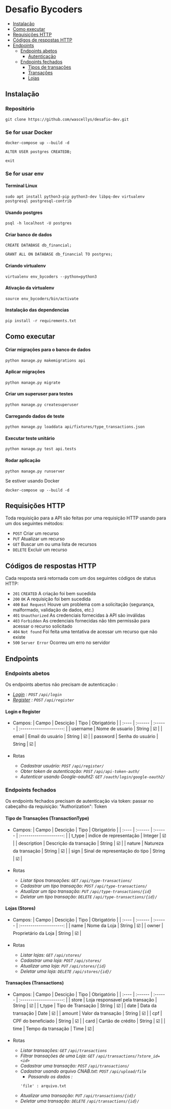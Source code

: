 # Desafio Bycoders

- [Instalação](#instalação)
- [Como executar](#como-executar)
- [Requisições HTTP](#requisições-http)
- [Códigos de respostas HTTP](#códigos-de-respostas-http)
- [Endpoints](#endpoints)
  - [Endpoints abetos](#endpoints-abetos)
    - [Autenticação](#authentications)
  - [Endpoints fechados](#endpoints-fechados)
    - [Tipos de transações](#categorias-de-quarto)
    - [Transações](#transactions)
    - [Lojas](#stores)

## Instalação

### Repositório
```
git clone https://github.com/wascellys/desafio-dev.git
```
### Se for usar Docker
```
docker-compose up --build -d

ALTER USER postgres CREATEDB;

exit
```
### Se for usar env
#### Terminal Linux
```
sudo apt install python3-pip python3-dev libpq-dev virtualenv postgresql postgresql-contrib
```
#### Usando postgres
```
psql -h localhost -U postgres
```

#### Criar banco de dados
```
CREATE DATABASE db_financial;

GRANT ALL ON DATABASE db_financial TO postgres;
```

#### Criando virtualenv
```
virtualenv env_bycoders --python=python3
```

#### Ativação da  virtualenv
```
source env_bycoders/bin/activate
```
#### Instalação das dependencias
```
pip install -r requirements.txt
```

## Como executar

#### Criar migrações para o banco de dados
```
python manage.py makemigrations api
```

#### Aplicar migrações
```
python manage.py migrate
```
#### Criar um superuser para testes
```
python manage.py createsuperuser
```
#### Carregando dados de teste
```
python manage.py loaddata api/fixtures/type_transactions.json
```
#### Executar teste unitário
```
python manage.py test api.tests
```

#### Rodar aplicação
```
python manage.py runserver
```

Se estiver usando Docker

```
docker-compose up --build -d
```

## Requisições HTTP
Toda requisição para a API são feitas por uma requisição HTTP usando para um dos seguintes métodos:

* `POST` Criar um recurso
* `PUT` Atualizar um recurso
* `GET` Buscar um ou uma lista de recursos
* `DELETE` Excluir um recurso

## Códigos de respostas HTTP
Cada resposta será retornada com um dos seguintes códigos de status HTTP:

* `201` `CREATED` A criação foi bem sucedida
* `200` `OK` A requisição foi bem sucedida
* `400` `Bad Request` Houve um problema com a solicitação (segurança, malformado, validação de dados, etc.)
* `401` `Unauthorized` As credenciais fornecidas à API são inválidas
* `403` `Forbidden` As credenciais fornecidas não têm permissão para acessar o recurso solicitado
* `404` `Not found` Foi feita uma tentativa de acessar um recurso que não existe
* `500` `Server Error` Ocorreu um erro no servidor

## Endpoints

### Endpoints abetos
Os endpoints abertos não precisam de autenticação :

- *[Login]() : `POST` `/api/login`*
- *[Register]() : `POST` `/api/register`*

#### Login e Register
- Campos:
  | Campo     | Descição        | Tipo    | Obrigatório             |
  | :----     | :------         | :------ | :---------------------: |
  | username  | Nome de usuario | String  | :ballot_box_with_check: |
  | email     | Email do usuário | String  | :ballot_box_with_check: |
  | password  | Senha do usuário | String  | :ballot_box_with_check: |

- Rotas
  - *Cadastrar usuário: `POST` `/api/register/`*
  - *Obter token de autenticação: `POST` `/api/api-token-auth/`*
  - *Autenticar usando Google-oauht2: `GET` `/oauth/login/google-oauth2/`*
  

### Endpoints fechados
Os endpoints fechados precisam de autenticação via token:
passar no cabeçalho da requisição: "Authorization": Token <token>

#### Tipo de Transações (TransactionType)


- Campos:
  | Campo       | Descição                       | Tipo     | Obrigatório             |
  | :----       | :------                        | :------  | :---------------------: |
  | t_type      | indice de representação        | Integer  | :ballot_box_with_check: |
  | description | Descrição da transação         | String   | :ballot_box_with_check: |
  | nature      | Natureza da transação          | String   | :ballot_box_with_check: |
  | sign        | Sinal de representação do tipo | String   | :ballot_box_with_check: |

- Rotas
  - *Listar tipos transações: `GET` `/api/type-transactions/`*
  - *Cadastrar um tipo transação: `POST` `/api/type-transactions/`*
  - *Atualizar um tipo transação: `PUT` `/api/type-transactions/{id}`*
  - *Deletar um tipo transação: `DELETE` `/api/type-transactions/{id}/`*


#### Lojas (Stores)


- Campos:
  | Campo       | Descição                       | Tipo     | Obrigatório             |
  | :----       | :------                        | :------  | :---------------------: |
  | name      | Nome da Loja        | String  | :ballot_box_with_check: |
  | owner | Proprietário da Loja         | String   | :ballot_box_with_check: |

- Rotas
  - *Listar lojas: `GET` `/api/stores/`*
  - *Cadastrar uma loja: `POST` `/api/stores/`*
  - *Atualizar uma loja: `PUT` `/api/stores/{id}`*
  - *Deletar uma loja: `DELETE` `/api/stores/{id}/`*

#### Transações (Transactions)


- Campos:
  | Campo       | Descição                       | Tipo     | Obrigatório             |
  | :----       | :------                        | :------  | :---------------------: |
  | store      | Loja responsavel pela transação        | String  | :ballot_box_with_check: |
  | t_type | Tipo de Transação         | String   | :ballot_box_with_check: |
  | date | Data da transação         | Date   | :ballot_box_with_check: |
  | amount | Valor da transação         | String   | :ballot_box_with_check: |
  | cpf | CPF do beneficiado        | String   | :ballot_box_with_check: |
  | card | Cartão de crédito         | String   | :ballot_box_with_check: |
  | time | Tempo da transação         | Time   | :ballot_box_with_check: |


- Rotas
  - *Listar transações: `GET` `/api/transactions`*
  - *Filtrar transações de uma Loja: `GET` `/api/transactions/?store_id=<id>`*
  - *Cadastrar uma transação: `POST` `/api/transactions/`*
  - *Cadastrar usando arquivo CNAB.txt: `POST` `/api/upload/file`*
    - *Passando os dados :*
    ```
    'file' : arquivo.txt
    ```
  - *Atualizar uma transação: `PUT` `/api/transactions/{id}/`*
  - *Deletar uma transação: `DELETE` `/api/transactions/{id}/`*